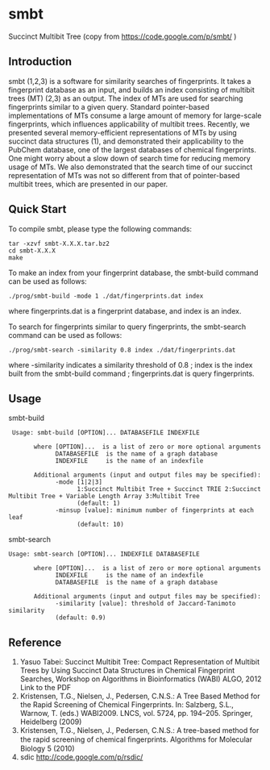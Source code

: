 # smbt
Succinct Multibit Tree (copy from https://code.google.com/p/smbt/ )

## Introduction

smbt (1,2,3) is a software for similarity searches of fingerprints. It takes a fingerprint database as an input, and builds an index consisting of multibit trees (MT) (2,3) as an output. The index of MTs are used for searching fingerprints similar to a given query. Standard pointer-based implementations of MTs consume a large amount of memory for large-scale fingerprints, which influences applicability of multibit trees. Recently, we presented several memory-efficient representations of MTs by using succinct data structures (1), and demonstrated their applicability to the PubChem database, one of the largest databases of chemical fingerprints. One might worry about a slow down of search time for reducing memory usage of MTs. We also demonstrated that the search time of our succinct representation of MTs was not so different from that of pointer-based multibit trees, which are presented in our paper.

## Quick Start

To compile smbt, please type the following commands:

    tar -xzvf smbt-X.X.X.tar.bz2
    cd smbt-X.X.X
    make

To make an index from your fingerprint database, the smbt-build command can be used as follows:

    ./prog/smbt-build -mode 1 ./dat/fingerprints.dat index

where fingerprints.dat is a fingerprint database, and index is an index.

To search for fingerprints similar to query fingerprints, the smbt-search command can be used as follows:

    ./prog/smbt-search -similarity 0.8 index ./dat/fingerprints.dat

where -similarity indicates a similarity threshold of 0.8 ; index is the index built from the smbt-build command ; fingerprints.dat is query fingerprints.

## Usage

smbt-build

     Usage: smbt-build [OPTION]... DATABASEFILE INDEXFILE
     
           where [OPTION]...  is a list of zero or more optional arguments
                 DATABASEFILE  is the name of a graph database
                 INDEXFILE     is the name of an indexfile
      
           Additional arguments (input and output files may be specified):
                 -mode [1|2|3]
                       1:Succinct Multibit Tree + Succinct TRIE 2:Succinct Multibit Tree + Variable Length Array 3:Multibit Tree
                       (default: 1)
                 -minsup [value]: minimum number of fingerprints at each leaf
                       (default: 10)

smbt-search

    Usage: smbt-search [OPTION]... INDEXFILE DATABASEFILE
           
           where [OPTION]...  is a list of zero or more optional arguments
                 INDEXFILE     is the name of an indexfile
                 DATABASEFILE  is the name of a graph database
       
           Additional arguments (input and output files may be specified):
                 -similarity [value]: threshold of Jaccard-Tanimoto similarity
                 (default: 0.9)

## Reference

1.  Yasuo Tabei: Succinct Multibit Tree: Compact Representation of Multibit Trees by Using Succinct Data Structures in Chemical Fingerprint Searches, Workshop on Algorithms in Bioinformatics (WABI) ALGO, 2012 Link to the PDF
2. Kristensen, T.G., Nielsen, J., Pedersen, C.N.S.: A Tree Based Method for the Rapid Screening of Chemical Fingerprints. In: Salzberg, S.L., Warnow, T. (eds.) WABI2009. LNCS, vol. 5724, pp. 194–205. Springer, Heidelberg (2009)
3. Kristensen, T.G., Nielsen, J., Pedersen, C.N.S.: A tree-based method for the rapid screening of chemical ﬁngerprints. Algorithms for Molecular Biology 5 (2010)
4. sdic http://code.google.com/p/rsdic/

